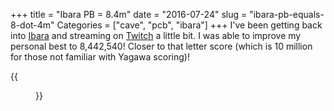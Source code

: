 +++
title = "Ibara PB = 8.4m"
date = "2016-07-24"
slug = "ibara-pb-equals-8-dot-4m"
Categories = ["cave", "pcb", "ibara"]
+++
I've been getting back into [Ibara](http://www.hardcoregaming101.net/ibarapinksweets/ibarapinksweets.htm) and streaming on [Twitch](http://twitch.tv/pdp80) a little bit. I was able to improve my personal best to 8,442,540! Closer to that letter score (which is 10 million for those not familiar with Yagawa scoring)!

{{<figure src="/images/IMG_3008.JPG" caption="'Ibara PB 8,442,540'">}}
